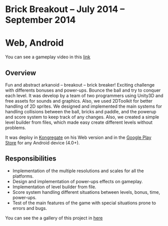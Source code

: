 # Brick Breakout – July 2014 – September 2014
# Web, Android

You can see a gameplay video in this [link](https://youtu.be/CD07rLDo29U)

## Overview

Fun and abstract arkanoid – breakout – brick breaker! Exciting challenge with differents bonuses and power-ups. Bounce the ball and try to conquer each level. It was develop by a team of two programmers using Unity3D and free assets for sounds and graphics. Also, we used 2DToolkit for better handling of 2D sprites. We designed and implemented the main systems for handling collisions between the ball, bricks and paddle, and the powerup and score system to keep track of any changes. Also, we created a simple level builder from files, which made easy create different levels without problems.

It was deploy in [Kongregate](http://www.kongregate.com/games/BrainstormCol/brick-breakout) on his Web version and in the [Google Play Store](https://play.google.com/store/apps/details?id=com.brainstorm.brickbreakout) for any Android device (4.0+).

## Responsibilities

* Implementation of the multiple resolutions and scales for all the platforms.
* Design and implementation of power-ups effects on gameplay.
* Implementation of level builder from file.
* Score system handling different situations between levels, bonus, time, power-ups.
* Test of the main features of the game with special situations prone to errors and bugs.

You can see the a gallery of this project in [here](http://s1132.photobucket.com/user/OscarRPR/slideshow/Brick%20Breakout)